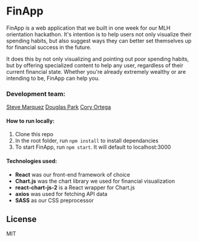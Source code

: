 # FinApp

FinApp is a web application that we built in one week for our MLH orientation hackathon. It's intention is to help users not only visualize their spending habits, but also suggest ways they can better set themselves up for financial success in the future.

It does this by not only visualizing and pointing out poor spending habits, but by offering specialized content to help any user, regardless of their current financial state. Whether you're already extremely wealthy or are intending to be, FinApp can help you. 

### Development team:
[Steve Marquez](https://github.com/Smarqu14)
[Douglas Park](https://github.com/dogurasu)
[Cory Ortega](https://github.com/coryortega)

#### How to run locally:
1. Clone this repo
2. In the root folder, run `npm install` to install dependancies
3. To start FinApp, run `npm start`. It will default to localhost:3000

#### Technologies used:
- **React** was our front-end framework of choice
- **Chart.js** was the chart library we used for financial visualization 
- **react-chart-js-2** is a React wrapper for Chart.js
- **axios** was used for fetching API data
- **SASS** as our CSS preprocessor



License
----

MIT